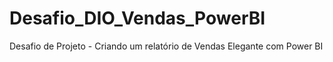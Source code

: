 # Desafio_DIO_Vendas_PowerBI
Desafio de Projeto - Criando um relatório de Vendas Elegante com Power BI
